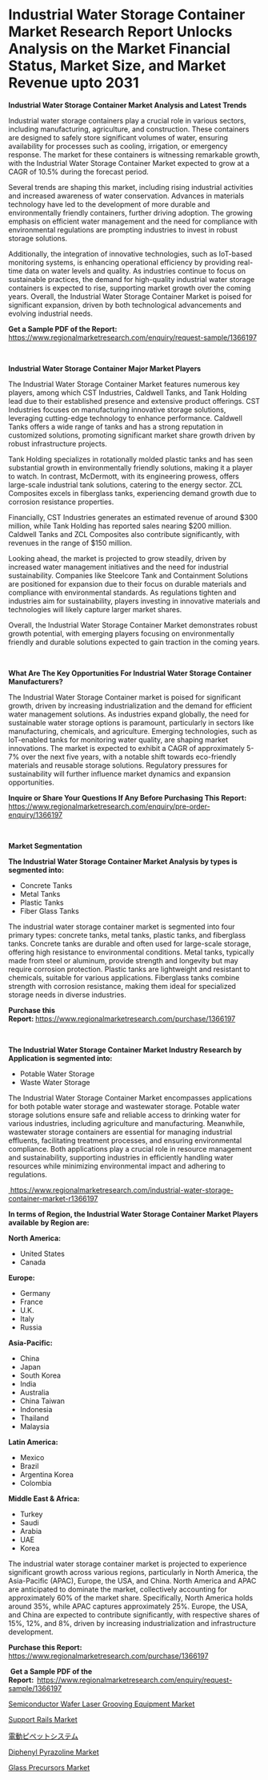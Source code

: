 <p><h1>Industrial Water Storage Container Market Research Report Unlocks Analysis on the Market Financial Status, Market Size, and Market Revenue upto 2031</h1></p><p><strong>Industrial Water Storage Container Market Analysis and Latest Trends</strong></p>
<p><p>Industrial water storage containers play a crucial role in various sectors, including manufacturing, agriculture, and construction. These containers are designed to safely store significant volumes of water, ensuring availability for processes such as cooling, irrigation, or emergency response. The market for these containers is witnessing remarkable growth, with the Industrial Water Storage Container Market expected to grow at a CAGR of 10.5% during the forecast period.</p><p>Several trends are shaping this market, including rising industrial activities and increased awareness of water conservation. Advances in materials technology have led to the development of more durable and environmentally friendly containers, further driving adoption. The growing emphasis on efficient water management and the need for compliance with environmental regulations are prompting industries to invest in robust storage solutions.</p><p>Additionally, the integration of innovative technologies, such as IoT-based monitoring systems, is enhancing operational efficiency by providing real-time data on water levels and quality. As industries continue to focus on sustainable practices, the demand for high-quality industrial water storage containers is expected to rise, supporting market growth over the coming years. Overall, the Industrial Water Storage Container Market is poised for significant expansion, driven by both technological advancements and evolving industrial needs.</p></p>
<p><strong>Get a Sample PDF of the Report:&nbsp;</strong> <a href="https://www.regionalmarketresearch.com/enquiry/request-sample/1366197">https://www.regionalmarketresearch.com/enquiry/request-sample/1366197</a></p>
<p>&nbsp;</p>
<p><strong>Industrial Water Storage Container Major Market Players</strong></p>
<p><p>The Industrial Water Storage Container Market features numerous key players, among which CST Industries, Caldwell Tanks, and Tank Holding lead due to their established presence and extensive product offerings. CST Industries focuses on manufacturing innovative storage solutions, leveraging cutting-edge technology to enhance performance. Caldwell Tanks offers a wide range of tanks and has a strong reputation in customized solutions, promoting significant market share growth driven by robust infrastructure projects.</p><p>Tank Holding specializes in rotationally molded plastic tanks and has seen substantial growth in environmentally friendly solutions, making it a player to watch. In contrast, McDermott, with its engineering prowess, offers large-scale industrial tank solutions, catering to the energy sector. ZCL Composites excels in fiberglass tanks, experiencing demand growth due to corrosion resistance properties.</p><p>Financially, CST Industries generates an estimated revenue of around $300 million, while Tank Holding has reported sales nearing $200 million. Caldwell Tanks and ZCL Composites also contribute significantly, with revenues in the range of $150 million.</p><p>Looking ahead, the market is projected to grow steadily, driven by increased water management initiatives and the need for industrial sustainability. Companies like Steelcore Tank and Containment Solutions are positioned for expansion due to their focus on durable materials and compliance with environmental standards. As regulations tighten and industries aim for sustainability, players investing in innovative materials and technologies will likely capture larger market shares.</p><p>Overall, the Industrial Water Storage Container Market demonstrates robust growth potential, with emerging players focusing on environmentally friendly and durable solutions expected to gain traction in the coming years.</p></p>
<p>&nbsp;</p>
<p><strong>What Are The Key Opportunities For Industrial Water Storage Container Manufacturers?</strong></p>
<p><p>The Industrial Water Storage Container market is poised for significant growth, driven by increasing industrialization and the demand for efficient water management solutions. As industries expand globally, the need for sustainable water storage options is paramount, particularly in sectors like manufacturing, chemicals, and agriculture. Emerging technologies, such as IoT-enabled tanks for monitoring water quality, are shaping market innovations. The market is expected to exhibit a CAGR of approximately 5-7% over the next five years, with a notable shift towards eco-friendly materials and reusable storage solutions. Regulatory pressures for sustainability will further influence market dynamics and expansion opportunities.</p></p>
<p><strong>Inquire or Share Your Questions If Any Before Purchasing This Report:</strong> <a href="https://www.regionalmarketresearch.com/enquiry/pre-order-enquiry/1366197">https://www.regionalmarketresearch.com/enquiry/pre-order-enquiry/1366197</a></p>
<p>&nbsp;</p>
<p><strong>Market Segmentation</strong></p>
<p><strong>The Industrial Water Storage Container Market Analysis by types is segmented into:</strong></p>
<p><ul><li>Concrete Tanks</li><li>Metal Tanks</li><li>Plastic Tanks</li><li>Fiber Glass Tanks</li></ul></p>
<p><p>The industrial water storage container market is segmented into four primary types: concrete tanks, metal tanks, plastic tanks, and fiberglass tanks. Concrete tanks are durable and often used for large-scale storage, offering high resistance to environmental conditions. Metal tanks, typically made from steel or aluminum, provide strength and longevity but may require corrosion protection. Plastic tanks are lightweight and resistant to chemicals, suitable for various applications. Fiberglass tanks combine strength with corrosion resistance, making them ideal for specialized storage needs in diverse industries.</p></p>
<p><strong>Purchase this Report:&nbsp;</strong><a href="https://www.regionalmarketresearch.com/purchase/1366197">https://www.regionalmarketresearch.com/purchase/1366197</a></p>
<p>&nbsp;</p>
<p><strong>The Industrial Water Storage Container Market Industry Research by Application is segmented into:</strong></p>
<p><ul><li>Potable Water Storage</li><li>Waste Water Storage</li></ul></p>
<p><p>The Industrial Water Storage Container Market encompasses applications for both potable water storage and wastewater storage. Potable water storage solutions ensure safe and reliable access to drinking water for various industries, including agriculture and manufacturing. Meanwhile, wastewater storage containers are essential for managing industrial effluents, facilitating treatment processes, and ensuring environmental compliance. Both applications play a crucial role in resource management and sustainability, supporting industries in efficiently handling water resources while minimizing environmental impact and adhering to regulations.</p></p>
<p><a href="https://www.regionalmarketresearch.com/industrial-water-storage-container-market-r1366197">&nbsp;https://www.regionalmarketresearch.com/industrial-water-storage-container-market-r1366197</a></p>
<p><strong>In terms of Region, the Industrial Water Storage Container Market Players available by Region are:</strong></p>
<p>
    <p> <strong> North America: </strong>
        <ul>
            <li>United States</li>
            <li>Canada</li>
        </ul>
        </p> 
    <p> <strong> Europe: </strong>
        <ul>
            <li>Germany</li>
            <li>France</li>
            <li>U.K.</li>
            <li>Italy</li>
            <li>Russia</li>
        </ul>
        </p> 
    <p> <strong> Asia-Pacific: </strong>
        <ul>
            <li>China</li>
            <li>Japan</li>
            <li>South Korea</li>
            <li>India</li>
            <li>Australia</li>
            <li>China Taiwan</li>
            <li>Indonesia</li>
            <li>Thailand</li>
            <li>Malaysia</li>
        </ul>
        </p> 
    <p> <strong> Latin America: </strong>
        <ul>
            <li>Mexico</li>
            <li>Brazil</li>
            <li>Argentina Korea</li>
            <li>Colombia</li>
        </ul>
        </p> 
    <p> <strong> Middle East & Africa: </strong>
        <ul>
            <li>Turkey</li>
            <li>Saudi</li>
            <li>Arabia</li>
            <li>UAE</li>
            <li>Korea</li>
        </ul>
    </p>
    </p>
<p><p>The industrial water storage container market is projected to experience significant growth across various regions, particularly in North America, the Asia-Pacific (APAC), Europe, the USA, and China. North America and APAC are anticipated to dominate the market, collectively accounting for approximately 60% of the market share. Specifically, North America holds around 35%, while APAC captures approximately 25%. Europe, the USA, and China are expected to contribute significantly, with respective shares of 15%, 12%, and 8%, driven by increasing industrialization and infrastructure development.</p></p>
<p><strong>Purchase this Report: </strong><a href="https://www.regionalmarketresearch.com/purchase/1366197">https://www.regionalmarketresearch.com/purchase/1366197</a></p>
<p>&nbsp;<strong>Get a Sample PDF of the Report:&nbsp;&nbsp;</strong><a href="https://www.regionalmarketresearch.com/enquiry/request-sample/1366197">https://www.regionalmarketresearch.com/enquiry/request-sample/1366197</a></p>
<p><strong></strong></p>
<p><p><a href="https://github.com/DianaWilson796/Market-Research-Report-List-1/blob/main/semiconductor-wafer-laser-grooving-equipment-market.md">Semiconductor Wafer Laser Grooving Equipment Market</a></p><p><a href="https://www.linkedin.com/pulse/emerging-market-trends-regional-analysis-support-rails-akpwc">Support Rails Market</a></p><p><a href="https://medium.com/@giannicrona2023/%E3%82%B0%E3%83%AD%E3%83%BC%E3%83%90%E3%83%AB%E9%9B%BB%E5%AD%90%E3%83%94%E3%83%9A%E3%83%83%E3%83%88%E3%82%B7%E3%82%B9%E3%83%86%E3%83%A0%E7%94%A3%E6%A5%AD-%E3%82%BF%E3%82%A4%E3%83%97-%E7%94%A8%E9%80%94-%E5%B8%82%E5%A0%B4%E3%83%97%E3%83%AC%E3%83%BC%E3%83%A4%E3%83%BC-%E5%9C%B0%E5%9F%9F%E6%88%90%E9%95%B7%E5%88%86%E6%9E%90-%E3%81%8A%E3%82%88%E3%81%B3%E5%B0%86%E6%9D%A5%E3%81%AE%E3%82%B7%E3%83%8A%E3%83%AA%E3%82%AA-2024%E5%B9%B4-2031%E5%B9%B4-5eded52de8ec">電動ピペットシステム</a></p><p><a href="https://issuu.com/reportprime-2/docs/diphenyl-pyrazoline-market-size-203_a8c70fc538ca93">Diphenyl Pyrazoline Market</a></p><p><a href="https://medium.com/@suzetteschaefer54/evaluating-global-glass-precursors-market-trends-and-growth-opportunities-by-region-type-3ea238c4490d">Glass Precursors Market</a></p></p>